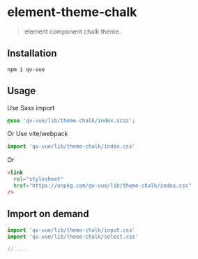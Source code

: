# element-theme-chalk

> element component chalk theme.

## Installation

```shell
npm i qv-vue
```

## Usage

Use Sass import

```css
@use 'qv-vue/lib/theme-chalk/index.scss';
```

Or Use vite/webpack

```javascript
import 'qv-vue/lib/theme-chalk/index.css'
```

Or

```html
<link
  rel="stylesheet"
  href="https://unpkg.com/qv-vue/lib/theme-chalk/index.css"
/>
```

## Import on demand

```javascript
import 'qv-vue/lib/theme-chalk/input.css'
import 'qv-vue/lib/theme-chalk/select.css'

// ...
```
